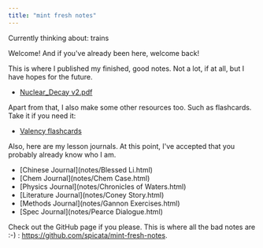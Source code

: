 ```yaml
---
title: "mint fresh notes"
---
```


Currently thinking about: trains

Welcome! And if you've already been here, welcome back! 

This is where I published my finished, good notes. Not a lot, if at all, but I have hopes for the future.

- [Nuclear_Decay v2.pdf](assets/Nuclear_Decay%20v2.pdf)

Apart from that, I also make some other resources too. Such as flashcards. Take it if you need it:

- [Valency flashcards](assets/Chemistry%20Valency.apkg)

Also, here are my lesson journals. At this point, I've accepted that you probably already know who I am.

- [Chinese Journal](notes/Blessed Li.html)
- [Chem Journal](notes/Chem Case.html)
- [Physics Journal](notes/Chronicles of Waters.html)
- [Literature Journal](notes/Coney Story.html)
- [Methods Journal](notes/Gannon Exercises.html)
- [Spec Journal](notes/Pearce Dialogue.html)

Check out the GitHub page if you please. This is where all the bad notes are :-) : https://github.com/spicata/mint-fresh-notes.
